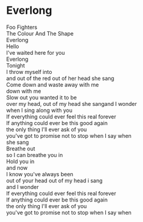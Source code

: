 # Everlong

Foo Fighters  
The Colour And The Shape  
Everlong  
Hello  
I've waited here for you  
Everlong  
Tonight   
I throw myself into  
and out of the red out of her head she sang  
Come down and waste away with me  
down with me  
Slow out you wanted it to be  
over my head, out of my head she sangand I wonder  
when I sing along with you  
If everything could ever feel this real forever  
If anything could ever be this good again  
the only thing I'll ever ask of you  
you've got to promise not to stop when I say when  
she sang  
Breathe out  
so I can breathe you in  
Hold you in  
and now  
I know you've always been  
out of your head out of my head i sang  
and I wonder  
If everything could ever feel this real forever  
If anything could ever be this good again  
the only thing I'll ever ask of you  
you've got to promise not to stop when I say when
